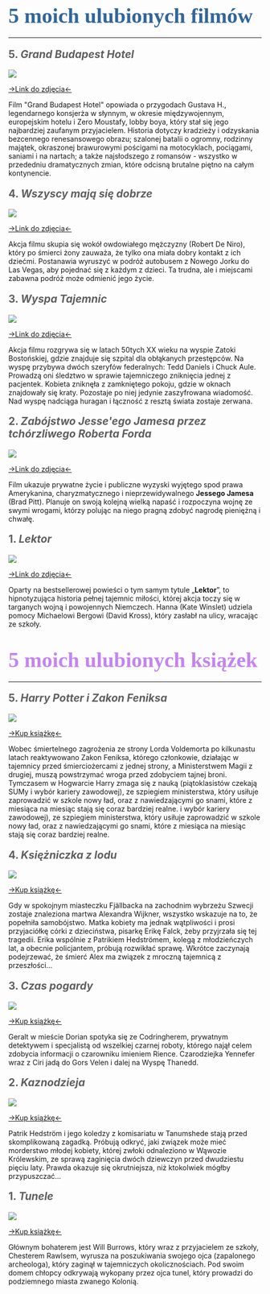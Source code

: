 # <span style="color:#336699; font-family: 'Impact'; font-size: 1.5em;">5 moich ulubionych filmów</span>

************



#### <span style="color:#606060; font-size: 1.5em;">5. *Grand Budapest Hotel*</span>



<img src="https://images.gildia.pl/_n_/film/filmy/the-grand-budapest-hotel/recenzja/1-580.jpg">

[->Link do zdjęcia<-](https://images.gildia.pl/_n_/film/filmy/the-grand-budapest-hotel/recenzja/1-580.jpg)

Film "Grand Budapest Hotel" opowiada o przygodach Gustava H.,  legendarnego konsjerża w słynnym, w okresie międzywojennym, europejskim  hotelu i Zero Moustafy, lobby boya, który stał się jego najbardziej  zaufanym przyjacielem. Historia dotyczy kradzieży i odzyskania  bezcennego renesansowego obrazu; szalonej batalii o ogromny, rodzinny  majątek, okraszonej brawurowymi pościgami na motocyklach, pociągami,  saniami i na nartach; a także najsłodszego z romansów - wszystko w przededniu dramatycznych zmian, które odcisną brutalne piętno na całym  kontynencie.





#### <span style="color:#606060; font-size: 1.5em;">4. *Wszyscy mają się dobrze*</span>

 

<img src="https://media.teleman.pl/photos/Wszyscy-Maja-Sie-Dobrze-1990.jpg ">

[->Link do zdjęcia<-](https://media.teleman.pl/photos/Wszyscy-Maja-Sie-Dobrze-1990.jpg )

Akcja filmu skupia się wokół  owdowiałego mężczyzny (Robert De Niro), który po śmierci żony zauważa,  że tylko ona miała dobry kontakt z ich dziećmi. Postanawia wyruszyć w  podróż autobusem z Nowego Jorku do Las Vegas, aby pojednać się z każdym z dzieci. Ta trudna, ale i miejscami zabawna podróż może odmienić jego  życie.



#### <span style="color:#606060; font-size: 1.5em;">3. *Wyspa Tajemnic*</span>



<img src="https://s3.viva.pl/newsy/zdjecie-z-filmu-wyspa-tajemnic-shutter-island-mark-ruffalo-leonardo-di-caprio-442687-MT.jpg">

[->Link do zdjęcia<-](https://s3.viva.pl/newsy/zdjecie-z-filmu-wyspa-tajemnic-shutter-island-mark-ruffalo-leonardo-di-caprio-442687-MT.jpg )

Akcja filmu rozgrywa się w latach 50tych XX wieku na wyspie Zatoki Bostońskiej, gdzie znajduje się szpital dla obłąkanych przestępców. Na wyspę przybywa dwóch szeryfów federalnych: Tedd Daniels i Chuck Aule. Prowadzą oni śledztwo w sprawie tajemniczego zniknięcia  jednej z pacjentek. Kobieta zniknęła z zamkniętego pokoju, gdzie w  oknach znajdowały się kraty. Pozostaje po niej jedynie zaszyfrowana  wiadomość. Nad wyspę nadciąga huragan i łączność z resztą świata zostaje zerwana.



#### <span style="color:#606060; font-size: 1.5em;">2. *Zabójstwo Jesse'ego Jamesa przez tchórzliwego Roberta Forda*</span>



<img src="https://fwcdn.pl/fph/99/78/209978/105882.1.jpg ">

[->Link do zdjęcia<-](https://fwcdn.pl/fph/99/78/209978/105882.1.jpg )

Film ukazuje prywatne życie i publiczne wyzyski wyjętego spod prawa Amerykanina, charyzmatycznego i nieprzewidywalnego **Jessego Jamesa** (Brad Pitt). Planuje on swoją kolejną wielką napaść i rozpoczyna wojnę  ze swymi wrogami, którzy polując na niego pragną zdobyć nagrodę  pieniężną i chwałę.



#### <span style="color:#606060; font-size: 1.5em;">1. *Lektor*</span>



<img src="https://d-tm.ppstatic.pl/kadry/d9/90/aae257a851055170d9fd0996c30d.1000.jpg ">

[->Link do zdjęcia<-](https://d-tm.ppstatic.pl/kadry/d9/90/aae257a851055170d9fd0996c30d.1000.jpg )

Oparty na bestsellerowej powieści o tym samym tytule „**Lektor**”, to hipnotyzująca historia pełnej tajemnic miłości, której akcja toczy  się w targanych wojną i powojennych Niemczech. Hanna (Kate Winslet)  udziela pomocy Michaelowi Bergowi (David Kross), który zasłabł na ulicy, wracając ze szkoły.








# <span style="color:#C385F1; font-family: 'Impact'; font-size: 1.5em;">5 moich ulubionych książek</span>

************



#### <span style="color:#606060; font-size: 1.5em;">5. ***Harry Potter i Zakon Feniksa***</span>



<img src="https://media.merlin.pl/media/300x452/000/004/080/56ba9434b8c88.jpg">

[->Kup książkę<-](https://www.empik.com/harry-potter-i-zakon-feniksa-rowling-j-k,p1124736824,ksiazka-p)

Wobec śmiertelnego zagrożenia ze strony Lorda Voldemorta po kilkunastu latach reaktywowano Zakon Feniksa, którego członkowie, działając w tajemnicy przed śmierciożercami z jednej strony, a Ministerstwem Magii z drugiej, muszą powstrzymać wroga przed zdobyciem tajnej broni. Tymczasem w Hogwarcie Harry zmaga się z nauką (piątoklasistów czekają SUMy i wybór kariery zawodowej), ze szpiegiem ministerstwa, który usiłuje zaprowadzić w szkole nowy ład, oraz z nawiedzającymi go snami, które z miesiąca na miesiąc stają się coraz bardziej realne. i wybór kariery zawodowej), ze szpiegiem ministerstwa, który usiłuje  zaprowadzić w szkole nowy ład, oraz z nawiedzającymi go snami, które z  miesiąca na miesiąc stają się coraz bardziej realne.



#### <span style="color:#606060; font-size: 1.5em;">4. *Księżniczka z lodu*</span>

 

<img src="https://cdn-lubimyczytac.pl/upload/books/4944000/4944295/852237-352x500.jpg">

[->Kup książkę<-](https://czytam.pl/k,ks_872583,Ksiezniczka-z-lodu-L%C3%A4ckberg-Camilla-bb.html?abpid=1316&abpcid=183&bb_id=612&bb_coid=116231152&bbclid=a1bb3b85-b5ce-11eb-90cf-0242ac110002&abpar1=desktop&abpar2=4944295.0.&_ga=NC.3357150554-1621118464)

Gdy w spokojnym miasteczku Fjällbacka na zachodnim wybrzeżu Szwecji  zostaje znaleziona martwa Alexandra Wijkner, wszystko wskazuje na to, że popełniła samobójstwo. Matka kobiety ma jednak wątpliwości i prosi  przyjaciółkę córki z dzieciństwa, pisarkę Erikę Falck, żeby przyjrzała  się tej tragedii. Erika wspólnie z Patrikiem Hedströmem, kolegą z  młodzieńczych lat, a obecnie policjantem, próbują rozwikłać sprawę.  Wkrótce zaczynają podejrzewać, że śmierć Alex ma związek z mroczną  tajemnicą z przeszłości...



#### <span style="color:#606060; font-size: 1.5em;">3. *Czas pogardy*</span>



<img src="https://ecsmedia.pl/c/czas-pogardy-wiedzmin-tom-4-w-iext66624844.jpg">

[->Kup książkę<-](https://www.empik.com/wiedzmin-tom-4-czas-pogardy-sapkowski-andrzej,p1103074330,ksiazka-p )

Geralt w mieście Dorian  spotyka się ze Codringherem, prywatnym detektywem i specjalistą od  wszelkiej czarnej roboty, którego najął celem zdobycia informacji o  czarowniku imieniem Rience. Czarodziejka Yennefer wraz z Ciri jadą do  Gors Velen i dalej na Wyspę Thanedd.



#### <span style="color:#606060; font-size: 1.5em;">2. *Kaznodzieja*</span>



<img src="https://cdn-lubimyczytac.pl/upload/books/4947000/4947473/858517-352x500.jpg">

[->Kup książkę<-](https://www.znak.com.pl/ksiazka/kaznodzieja-fjllbacka-2-camilla-lckberg-173704?abpid=1316&abpcid=33&bb_id=612&bb_coid=116235389&bbclid=5dd24b2d-b5d0-11eb-90cf-0242ac110002&abpar1=mobile&abpar2=4947473.0.&_ga=NC.2452952697-1621119209 )

Patrik Hedström i jego koledzy z komisariatu w Tanumshede stają przed  skomplikowaną zagadką. Próbują odkryć, jaki związek może mieć morderstwo młodej kobiety, której zwłoki odnaleziono w Wąwozie Królewskim, ze  sprawą zaginięcia dwóch dziewczyn przed dwudziestu pięciu laty. Prawda  okazuje się okrutniejsza, niż ktokolwiek mógłby przypuszczać…                



#### <span style="color:#606060; font-size: 1.5em;">1. *Tunele*</span>



<img src="https://ecsmedia.pl/c/tunele-b-iext38702075.jpg">

[->Kup książkę<-](https://www.empik.com/tunele-williams-brian-gordon-roderick,prod1060079,ksiazka-p )

Głównym bohaterem jest Will  Burrows, który wraz z przyjacielem ze szkoły, Chesterem Rawlsem, wyrusza na poszukiwania swojego ojca (zapalonego archeologa), który zaginął w  tajemniczych okolicznościach. Pod swoim domem chłopcy odkrywają wykopany przez ojca tunel, który prowadzi do podziemnego miasta zwanego Kolonią.
